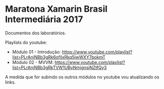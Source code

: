 # Maratona Xamarin Brasil Intermediária 2017

Documentos dos laboratórios.

Playlists do youtube:
- Módulo 01 - Introdução: https://www.youtube.com/playlist?list=PLrAnjNBb3gRk6ofilxRkq5jwWXY7bokmT
- Módulo 02 - MVVM: https://www.youtube.com/playlist?list=PLrAnjNBb3gRkTVW1UByNmjgnsjNZtfQy3


A medida que for subindo os outros módulos no youtube vou atualizando os links.
